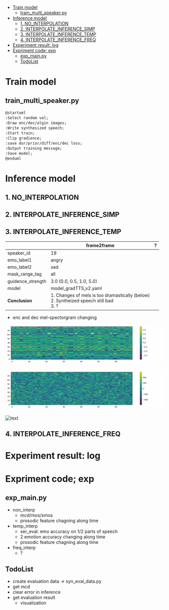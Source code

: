 - [Train model](#train-model)
  - [train\_multi\_speaker.py](#train_multi_speakerpy)
- [Inference model](#inference-model)
  - [1. NO\_INTERPOLATION](#1-no_interpolation)
  - [2. INTERPOLATE\_INFERENCE\_SIMP](#2-interpolate_inference_simp)
  - [3. INTERPOLATE\_INFERENCE\_TEMP](#3-interpolate_inference_temp)
  - [4. INTERPOLATE\_INFERENCE\_FREQ](#4-interpolate_inference_freq)
- [Experiment result: log](#experiment-result-log)
- [Expriment code; exp](#expriment-code-exp)
  - [exp\_main.py](#exp_mainpy)
  - [TodoList](#todolist)


# Train model
## train_multi_speaker.py

```plantuml
@startuml
:Select random val;
:Draw enc/dec/algin images;
:Write synthesized speech;
:Start train;
:Clip gradience;
:save dur/prior/diff/enc/dec loss;
:Output training message;
:Save model;
@enduml
```
# Inference model
## 1. NO_INTERPOLATION

## 2. INTERPOLATE_INFERENCE_SIMP

## 3. INTERPOLATE_INFERENCE_TEMP

|    | frame2frame  | ? |
|---|---|---|
| speaker_id  | 19  |
| emo_label1  | angry  |
| emo_label2  | sad  |
| mask_range_tag  | all  |
| guidence_strength | 3.0 (0.0, 0.5, 1.0, 5.0)  |
| model | model_gradTTS_v2.yaml |
|**Conclusion**| 1. Changes of mels is too dramastically (below)  <br> 2. Syntheized speech still bad <br> 3. ? |

- enc and dec mel-spectorgram changing


![text](https://github.com/undeadyequ/Speech-Backbones/blob/main/GradTTS/generated_enc_19_epoch.gif?raw=true)


![text](https://github.com/undeadyequ/Speech-Backbones/blob/main/GradTTS/generated_dec_19_epoch.gif?raw=true)


![text](/home/rosen/Downloads/giphy.gif)


## 4. INTERPOLATE_INFERENCE_FREQ


# Experiment result: log
# Expriment code; exp
## exp_main.py
- non_interp
  - mcd/mos/smos
  - prosodic feature chagning along time 
- temp_interp
  - ser_eval: emo accuracy on 1/2 parts of speech
  - 2 emotion accuracy changing along time
  - prosodic feature chagning along time
- freq_interp
  - ?



## TodoList
- create evaluation data -> syn_eval_data.py
- get mcd
- clear error in inference
- get evaluation result
  - visualization


